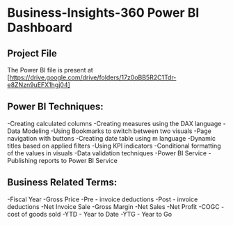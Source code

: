 # Business-Insights-360 Power BI Dashboard

## Project File
The Power BI file is present at [https://drive.google.com/drive/folders/17z0oBB5R2C1Tdr-e8ZNzn9uEFX1hgj04]

## Power BI Techniques:
-Creating calculated columns
-Creating measures using the DAX language
-Data Modeling
-Using Bookmarks to switch between two visuals
-Page navigation with buttons
-Creating date table using m language
-Dynamic titles based on applied filters
-Using KPI indicators
-Conditional formatting of the values in visuals
-Data validation techniques
-Power BI Service
-Publishing reports to Power BI Service

## Business Related Terms:
-Fiscal Year
-Gross Price
-Pre - invoice deductions
-Post - invoice deductions
-Net Invoice Sale
-Gross Margin
-Net Sales
-Net Profit
-COGC - cost of goods sold
-YTD - Year to Date
-YTG - Year to Go
